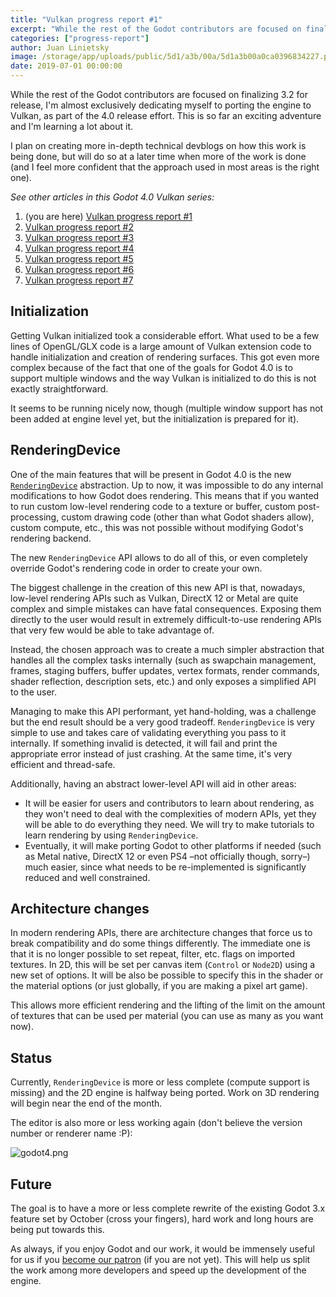 ```yaml
---
title: "Vulkan progress report #1"
excerpt: "While the rest of the Godot contributors are focused on finalizing 3.2 for release, I'm almost exclusively dedicated to porting the engine to Vulkan, as part of the 4.0 release effort. This is so far an exciting adventure and I'm learning a lot about it."
categories: ["progress-report"]
author: Juan Linietsky
image: /storage/app/uploads/public/5d1/a3b/00a/5d1a3b00a0ca0396834227.png
date: 2019-07-01 00:00:00
---
```


While the rest of the Godot contributors are focused on finalizing 3.2 for release, I'm almost exclusively dedicating myself to porting the engine to Vulkan, as part of the 4.0 release effort. This is so far an exciting adventure and I'm learning a lot about it.

I plan on creating more in-depth technical devblogs on how this work is being done, but will do so at a later time when more of the work is done (and I feel more confident that the approach used in most areas is the right one).

*See other articles in this Godot 4.0 Vulkan series:*

1. (you are here) [Vulkan progress report #1](https://godotengine.org/article/vulkan-progress-report-1)
2. [Vulkan progress report #2](https://godotengine.org/article/vulkan-progress-report-2)
3. [Vulkan progress report #3](https://godotengine.org/article/vulkan-progress-report-3)
4. [Vulkan progress report #4](https://godotengine.org/article/vulkan-progress-report-4)
5. [Vulkan progress report #5](https://godotengine.org/article/vulkan-progress-report-5)
6. [Vulkan progress report #6](https://godotengine.org/article/vulkan-progress-report-6)
7. [Vulkan progress report #7](https://godotengine.org/article/vulkan-progress-report-7)

## Initialization

Getting Vulkan initialized took a considerable effort. What used to be a few lines of OpenGL/GLX code is a large amount of Vulkan extension code to handle initialization and creation of rendering surfaces. This got even more complex because of the fact that one of the goals for Godot 4.0 is to support multiple windows and the way Vulkan is initialized to do this is not exactly straightforward.

It seems to be running nicely now, though (multiple window support has not been added at engine level yet, but the initialization is prepared for it).

## RenderingDevice

One of the main features that will be present in Godot 4.0 is the new [`RenderingDevice`](https://github.com/godotengine/godot/blob/vulkan/servers/visual/rendering_device.h) abstraction. Up to now, it was impossible to do any internal modifications to how Godot does rendering. This means that if you wanted to run custom low-level rendering code to a texture or buffer, custom post-processing, custom drawing code (other than what Godot shaders allow), custom compute, etc., this was not possible without modifying Godot's rendering backend.

The new `RenderingDevice` API allows to do all of this, or even completely override Godot's rendering code in order to create your own.

The biggest challenge in the creation of this new API is that, nowadays, low-level rendering APIs such as Vulkan, DirectX 12 or Metal are quite complex and simple mistakes can have fatal consequences. Exposing them directly to the user would result in extremely difficult-to-use rendering APIs that very few would be able to take advantage of.

Instead, the chosen approach was to create a much simpler abstraction that handles all the complex tasks internally (such as swapchain management, frames, staging buffers, buffer updates, vertex formats, render commands, shader reflection, description sets, etc.) and only exposes a simplified API to the user.

Managing to make this API performant, yet hand-holding, was a challenge but the end result should be a very good tradeoff. `RenderingDevice` is very simple to use and takes care of validating everything you pass to it internally. If something invalid is detected, it will fail and print the appropriate error instead of just crashing. At the same time, it's very efficient and thread-safe.

Additionally, having an abstract lower-level API will aid in other areas:

* It will be easier for users and contributors to learn about rendering, as they won't need to deal with the complexities of modern APIs, yet they will be able to do everything they need. We will try to make tutorials to learn rendering by using `RenderingDevice`.
* Eventually, it will make porting Godot to other platforms if needed (such as Metal native, DirectX 12 or even PS4 –not officially though, sorry–) much easier, since what needs to be re-implemented is significantly reduced and well constrained.

## Architecture changes

In modern rendering APIs, there are architecture changes that force us to break compatibility and do some things differently. The immediate one is that it is no longer possible to set repeat, filter, etc. flags on imported textures. In 2D, this will be set per canvas item (`Control` or `Node2D`) using a new set of options. It will be also be possible to specify this in the shader or the material options (or just globally, if you are making a pixel art game).

This allows more efficient rendering and the lifting of the limit on the amount of textures that can be used per material (you can use as many as you want now).

## Status

Currently, `RenderingDevice` is more or less complete (compute support is missing) and the 2D engine is halfway being ported. Work on 3D rendering will begin near the end of the month.

The editor is also more or less working again (don't believe the version number or renderer name :P):

![godot4.png](/storage/app/uploads/public/5d1/a39/cd8/5d1a39cd8a827627782823.png)

## Future

The goal is to have a more or less complete rewrite of the existing Godot 3.x feature set by October (cross your fingers), hard work and long hours are being put towards this.

As always, if you enjoy Godot and our work, it would be immensely useful for us if you [become our patron](https://www.patreon.com/godotengine) (if you are not yet). This will help us split the work among more developers and speed up the development of the engine.
